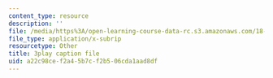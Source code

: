 ```yaml
---
content_type: resource
description: ''
file: /media/https%3A/open-learning-course-data-rc.s3.amazonaws.com/18-03sc-differential-equations-fall-2011/a22c98cef2a45b7cf2b506cda1aad8df_jOBBwI4CYjM.srt
file_type: application/x-subrip
resourcetype: Other
title: 3play caption file
uid: a22c98ce-f2a4-5b7c-f2b5-06cda1aad8df
---
```


